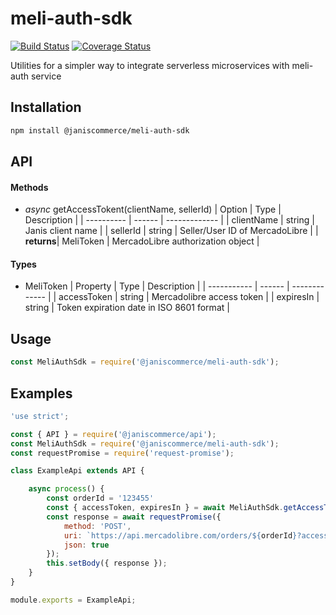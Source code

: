 # meli-auth-sdk
[![Build Status](https://travis-ci.org/janis-commerce/meli-auth-sdk.svg?branch=master)](https://travis-ci.org/janis-commerce/meli-auth-sdk) [![Coverage Status](https://coveralls.io/repos/github/janis-commerce/meli-auth-sdk/badge.svg?branch=master)](https://coveralls.io/github/janis-commerce/meli-auth-sdk?branch=master)

Utilities for a simpler way to integrate serverless microservices with meli-auth service

## Installation

```sh
npm install @janiscommerce/meli-auth-sdk
```

## API
#### Methods
-   _async_  getAccessTokent(clientName, sellerId)
	|  Option     |  Type  |  Description  |
	|  ---------- | ------ | ------------- |
	|  clientName | string | Janis client name |
	|  sellerId   | string | Seller/User ID of MercadoLibre |
	|  **returns**| MeliToken | MercadoLibre authorization object |

#### Types
-   MeliToken
	|  Property    |  Type  |  Description  |
	|  ----------- | ------ | ------------- |
	|  accessToken | string | Mercadolibre access token |
	|  expiresIn   | string | Token expiration date in ISO 8601 format |

## Usage

```js
const MeliAuthSdk = require('@janiscommerce/meli-auth-sdk');
```

## Examples
```js
'use strict';

const { API } = require('@janiscommerce/api');
const MeliAuthSdk = require('@janiscommerce/meli-auth-sdk');
const requestPromise = require('request-promise');

class ExampleApi extends API {

	async process() {
		const orderId = '123455'
		const { accessToken, expiresIn } = await MeliAuthSdk.getAccessToken('test', '1234554');
		const response = await requestPromise({
			method: 'POST',
			uri: `https://api.mercadolibre.com/orders/${orderId}?access_token=${accessToken}`
			json: true
		});
		this.setBody({ response });
	}
}

module.exports = ExampleApi;
```
